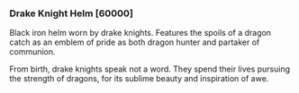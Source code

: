 ### Drake Knight Helm [60000]

Black iron helm worn by drake knights. Features the spoils of a dragon catch as an emblem of pride as both dragon hunter and partaker of communion.

From birth, drake knights speak not a word. They spend their lives pursuing the strength of dragons, for its sublime beauty and inspiration of awe.
